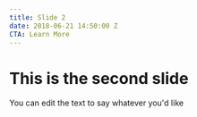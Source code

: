 ```yaml
---
title: Slide 2
date: 2018-06-21 14:50:00 Z
CTA: Learn More
---
```


# This is the second slide
You can edit the text to say whatever you'd like